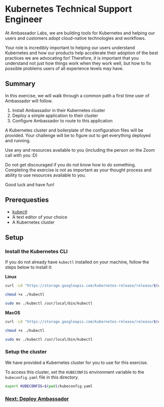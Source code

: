 # Kubernetes Technical Support Engineer

At Ambassador Labs, we are building tools for Kubernetes and helping our users and customers adopt cloud-native technologies and workflows.

Your role is incredibly important to helping our users understand Kubernetes and how our products help accelerate their adoption of the best practices we are advocating for! Therefore, it is important that you understand not just how things work when they work well, but how to fix possible problems users of all experience levels may have.

## Summary

In this exercise, we will walk through a common path a first time user of Ambassador will follow.

1. Install Ambassador in their Kubernetes cluster
2. Deploy a simple application to their cluster
3. Configure Ambassador to route to this application

A Kubernetes cluster and boilerplate of the configuration files will be provided. Your challenge will be to figure out to get everything deployed and running.

Use any and resources available to you (including the person on the Zoom call with you :D)

Do not get discouraged if you do not know how to do something. Completing the exercise is not as important as your thought process and ability to use resources available to you.

Good luck and have fun!

## Prerequesties

- [kubectl](https://kubernetes.io/docs/tasks/tools/install-kubectl/)
- A text editor of your choice
- A Kubernetes cluster

## Setup

### Install the Kubernetes CLI

If you do not already have `kubectl` installed on your machine, follow the steps below to install it:

**Linux**
```sh
curl -LO "https://storage.googleapis.com/kubernetes-release/release/$(curl -s https://storage.googleapis.com/kubernetes-release/release/stable.txt)/bin/linux/amd64/kubectl"

chmod +x ./kubectl

sudo mv ./kubectl /usr/local/bin/kubectl
```

**MacOS**
```sh
curl -LO "https://storage.googleapis.com/kubernetes-release/release/$(curl -s https://storage.googleapis.com/kubernetes-release/release/stable.txt)/bin/darwin/amd64/kubectl"

chmod +x ./kubectl

sudo mv ./kubectl /usr/local/bin/kubectl
```

### Setup the cluster

We have provided a Kubernetes cluster for you to use for this exercise.

To access this cluster, set the `KUBECONFIG` environment variable to the `kubeconfig.yaml` file in this directory.

```sh
export KUBECONFIG=$(pwd)/kubeconfig.yaml
```

### [Next: Deploy Ambassador](./walkthrough/install-ambassador.md)
